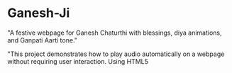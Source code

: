 # Ganesh-Ji


"A festive webpage for Ganesh Chaturthi with blessings, diya animations, and Ganpati Aarti tone."

"This project demonstrates how to play audio automatically on a webpage without requiring user interaction. Using HTML5 <audio> with the autoplay attribute, the sound begins immediately when the page loads. It provides an engaging experience and is useful for background music, alerts, or interactive web applications."
